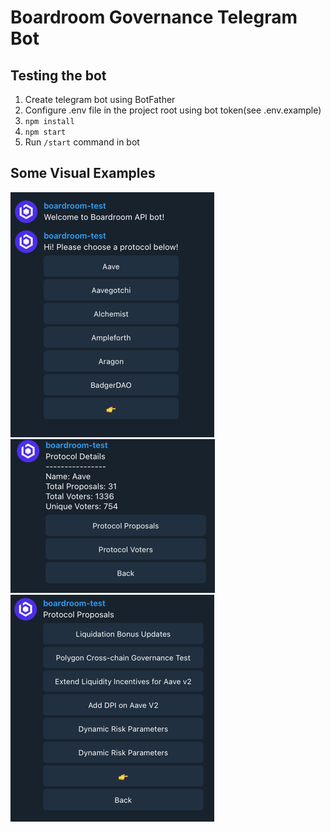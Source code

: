 # Boardroom Governance Telegram Bot

## Testing the bot
1. Create telegram bot using BotFather
2. Configure .env file in the project root using bot token(see .env.example)
3. ```npm install```
4. ```npm start```
5. Run ```/start``` command in bot

## Some Visual Examples
![img.png](docs/start.png)
![img.png](docs/protocol-details.png)
![img.png](docs/protocol-proposals.png)
